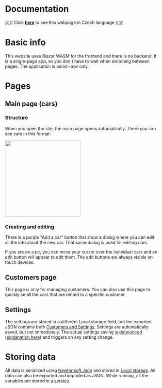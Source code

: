 # Documentation

🇨🇿
Click <b>[here](https://github-com.translate.goog/MP3Martin/blazor-car-rental/blob/main/docs/documentation.md?_x_tr_sl=en&_x_tr_tl=cs&_x_tr_hl=cs&_x_tr_pto=wapp)</b>
to see this webpage in Czech language 🇨🇿

# Basic info

This website uses Blazor WASM for the frontend and there is no backend.
It is a single-page app, so you don't have to wait when switching between pages.
The application is admin-pov only.

# Pages

## Main page (cars)

### Structure

When you open the site, the main page opens automatically. There you can see cars in this format:

<img src="https://github.com/MP3Martin/blazor-car-rental/assets/60501493/ac3f8493-9c11-41bd-9a16-4f00f3a9a5b5" width="250" alt=""/>

### Creating and editing

There is a purple "Add a car" button that show a dialog where you can edit all the info about the new car. That same
dialog is used for editing cars.

If you are on a pc, you can move your cursor over the individual cars and an edit button will appear to edit them. The
edit buttons are always visible on touch devices.

## Customers page

This page is only for managing customers. You can also use this page to quickly se all the cars that are rented to a
specific customer.

## Settings

The settings are stored in a different Local storage field, but the exported JSON contains
both [Customers and Settings](../blazor-car-rental/Classes/SaveData.cs). Settings are automatically saved, but not
immediately. The actual settings
saving [is debounced](https://github.com/MP3Martin/blazor-car-rental/blob/main/blazor-car-rental%2FPages%2FSettings.razor#L78-L97) ([explanation here](https://medium.com/@jamischarles/what-is-debouncing-2505c0648ff1))
and triggers on any setting change.

# Storing data

All data is serialized using [Newtonsoft.Json](https://www.newtonsoft.com/json) and stored
in [Local storage](https://developer.mozilla.org/en-US/docs/Web/API/Window/localStorage#description).
All data can also be exported and imported as JSON.
While running, all the variables are stored in [a service](../blazor-car-rental/Services/StateService.cs). 
